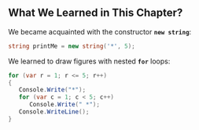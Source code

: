 ## What We Learned in This Chapter?

We became acquainted with the constructor **`new string`**:

```csharp
string printMe = new string('*', 5);
```

We learned to draw figures with nested **`for`** loops:

```csharp
for (var r = 1; r <= 5; r++)
{
   Console.Write("*");
   for (var c = 1; c < 5; c++)
      Console.Write(" *");
   Console.WriteLine();
}
```